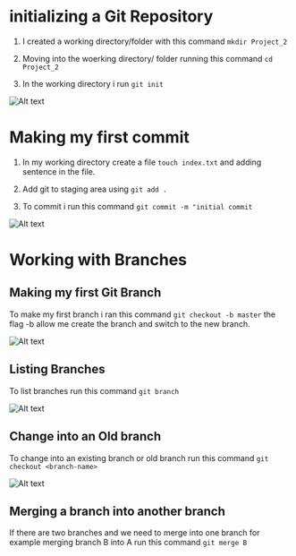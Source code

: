 #   initializing a Git Repository

1.  I created a working directory/folder with this command `mkdir Project_2`

2.  Moving into the woerking directory/ folder running this command `cd Project_2`

3.  In the working directory i run `git init` 

![Alt text](<Screenshot 2024-01-01 212849.png>)

#   Making my first commit

1. In my working directory create a file `touch index.txt` and adding sentence in the file.

2. Add git to staging area using `git add .`

3. To commit i run this command `git commit -m "initial commit`

![Alt text](<Screenshot 2023-12-26 213712.png>)

#  Working with Branches

##  Making my first Git Branch

To make my first branch i ran this command `git checkout -b master` the flag -b 
allow me create the branch and switch to the new branch.

![Alt text](<Screenshot 2024-01-05 231927.png>)

##  Listing Branches

To list branches run this command `git branch`

![Alt text](<Screenshot 2024-01-05 233349.png>)

## Change into an Old branch

To change into an existing branch or old branch run this command `git checkout <branch-name>`

![Alt text](<Screenshot 2024-01-05 234351.png>)

## Merging a branch into another branch

If there are two branches and we need to merge into one branch for example merging branch B into A run this command `git merge B`


